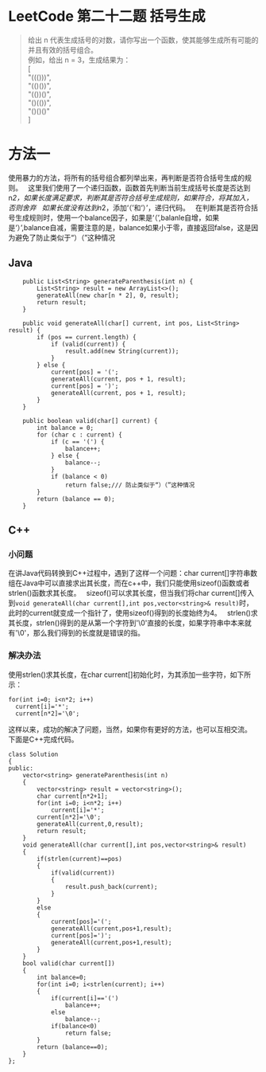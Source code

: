 # LeetCode 第二十二题 括号生成
> 给出 n 代表生成括号的对数，请你写出一个函数，使其能够生成所有可能的并且有效的括号组合。  
> 例如，给出 n = 3，生成结果为：  
> [  
>   "((()))",  
>   "(()())",  
>   "(())()",  
>   "()(())",  
>   "()()()"  
> ]  

# 方法一
使用暴力的方法，将所有的括号组合都列举出来，再判断是否符合括号生成的规则。  
这里我们使用了一个递归函数，函数首先判断当前生成括号长度是否达到n*2，如果长度满足要求，判断其是否符合括号生成规则，如果符合，将其加入，否则舍弃  
如果长度没有达到n*2，添加‘（’和‘）’，递归代码。  
在判断其是否符合括号生成规则时，使用一个balance因子，如果是‘（’,balanle自增，如果是‘）’,balance自减，需要注意的是，balance如果小于零，直接返回false，这是因为避免了防止类似于“）（”这种情况   
## Java
```
	public List<String> generateParenthesis(int n) {
		List<String> result = new ArrayList<>();
		generateAll(new char[n * 2], 0, result);
		return result;
	}

	public void generateAll(char[] current, int pos, List<String> result) {
		if (pos == current.length) {
			if (valid(current)) {
				result.add(new String(current));
			}
		} else {
			current[pos] = '(';
			generateAll(current, pos + 1, result);
			current[pos] = ')';
			generateAll(current, pos + 1, result);
		}
	}

	public boolean valid(char[] current) {
		int balance = 0;
		for (char c : current) {
			if (c == '(') {
				balance++;
			} else {
				balance--;
			}
			if (balance < 0)
				return false;/// 防止类似于“）（”这种情况
		}
		return (balance == 0);
	}

```
## C++
### 小问题
在讲Java代码转换到C++过程中，遇到了这样一个问题：char current[]字符串数组在Java中可以直接求出其长度，而在c++中，我们只能使用sizeof()函数或者strlen()函数求其长度。  
sizeof()可以求其长度，但当我们将char current[]传入到`void generateAll(char current[],int pos,vector<string>& result)`时，此时的current就变成一个指针了，使用sizeof()得到的长度始终为4。  
strlen()求其长度，strlen()得到的是从第一个字符到'\0'直接的长度，如果字符串中本来就有'\0'，那么我们得到的长度就是错误的指。  
### 解决办法
使用strlen()求其长度，在char current[]初始化时，为其添加一些字符，如下所示：  
```
for(int i=0; i<n*2; i++)
  current[i]='*';
  current[n*2]='\0';
```
这样以来，成功的解决了问题，当然，如果你有更好的方法，也可以互相交流。  
下面是C++完成代码。
```
class Solution
{
public:
    vector<string> generateParenthesis(int n)
    {
        vector<string> result = vector<string>();
        char current[n*2+1];
        for(int i=0; i<n*2; i++)
            current[i]='*';
        current[n*2]='\0';
        generateAll(current,0,result);
        return result;
    }
    void generateAll(char current[],int pos,vector<string>& result)
    {
        if(strlen(current)==pos)
        {
            if(valid(current))
            {
                result.push_back(current);
            }
        }
        else
        {
            current[pos]='(';
            generateAll(current,pos+1,result);
            current[pos]=')';
            generateAll(current,pos+1,result);
        }
    }
    bool valid(char current[])
    {
        int balance=0;
        for(int i=0; i<strlen(current); i++)
        {
            if(current[i]=='(')
                balance++;
            else
                balance--;
            if(balance<0)
                return false;
        }
        return (balance==0);
    }
};
```
